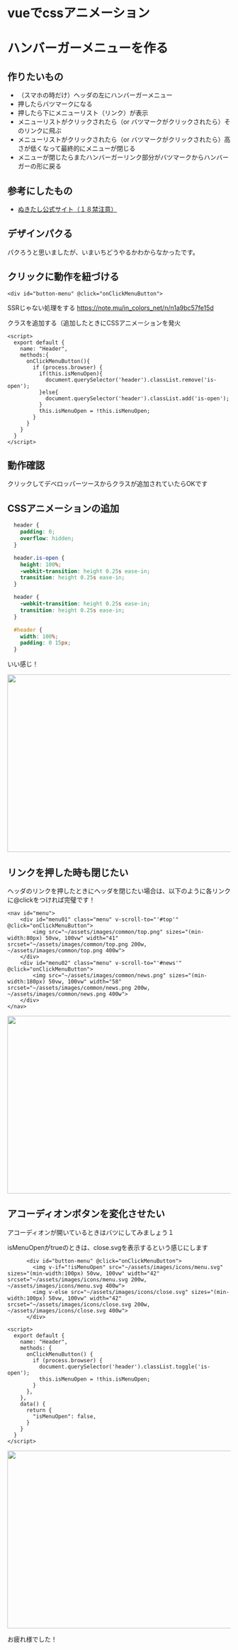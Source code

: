 # vueでcssアニメーション


# ハンバーガーメニューを作る

## 作りたいもの
- （スマホの時だけ）ヘッダの左にハンバーガーメニュー
- 押したらバツマークになる
- 押したら下にメニューリスト（リンク）が表示
- メニューリストがクリックされたら（or バツマークがクリックされたら）そのリンクに飛ぶ
- メニューリストがクリックされたら（or バツマークがクリックされたら）高さが低くなって最終的にメニューが閉じる
- メニューが閉じたらまたハンバーガーリンク部分がバツマークからハンバーガーの形に戻る


## 参考にしたもの
- [ぬきたし公式サイト（１８禁注意）](http://qruppo.com)

## デザインパクる
パクろうと思いましたが、いまいちどうやるかわからなかったです。

## クリックに動作を紐づける

```vue
<div id="button-menu" @click="onClickMenuButton">
```
      
SSRじゃない処理をする
https://note.mu/in_colors_net/n/n1a9bc57fe15d

クラスを追加する（追加したときにCSSアニメーションを発火

```vue
<script>
  export default {
    name: "Header",
    methods:{
      onClickMenuButton(){
        if (process.browser) {
          if(this.isMenuOpen){
            document.querySelector('header').classList.remove('is-open');
          }else{
            document.querySelector('header').classList.add('is-open');
          }
          this.isMenuOpen = !this.isMenuOpen;
        }
      }
    }
  }
</script>
```


## 動作確認
クリックしてデベロッパーツースからクラスが追加されていたらOKです


## CSSアニメーションの追加

```css
  header {
    padding: 0;
    overflow: hidden;
  }

  header.is-open {
    height: 100%;
    -webkit-transition: height 0.25s ease-in;
    transition: height 0.25s ease-in;
  }

  header {
    -webkit-transition: height 0.25s ease-in;
    transition: height 0.25s ease-in;
  }

  #header {
    width: 100%;
    padding: 0 15px;
  }
```

いい感じ！

<img src="アコーディオン1.gif" width=600 height=400>


## リンクを押した時も閉じたい

ヘッダのリンクを押したときにヘッダを閉じたい場合は、以下のように各リンクに@clickをつければ完璧です！

```vue
<nav id="menu">
	<div id="menu01" class="menu" v-scroll-to="'#top'" @click="onClickMenuButton">
		<img src="~/assets/images/common/top.png" sizes="(min-width:80px) 50vw, 100vw" width="41" srcset="~/assets/images/common/top.png 200w, ~/assets/images/common/top.png 400w">
	</div>
	<div id="menu02" class="menu" v-scroll-to="'#news'" @click="onClickMenuButton">
		<img src="~/assets/images/common/news.png" sizes="(min-width:180px) 50vw, 100vw" width="58" srcset="~/assets/images/common/news.png 200w, ~/assets/images/common/news.png 400w">
	</div>
</nav>
```

<img src="アコーディオン2.gif" width=600 height=400>


## アコーディオンボタンを変化させたい

アコーディオンが開いているときはバツにしてみましょう１

isMenuOpenがtrueのときは、close.svgを表示するという感じにします

```vue
      <div id="button-menu" @click="onClickMenuButton">
        <img v-if="!isMenuOpen" src="~/assets/images/icons/menu.svg" sizes="(min-width:100px) 50vw, 100vw" width="42" srcset="~/assets/images/icons/menu.svg 200w, ~/assets/images/icons/menu.svg 400w">
        <img v-else src="~/assets/images/icons/close.svg" sizes="(min-width:100px) 50vw, 100vw" width="42" srcset="~/assets/images/icons/close.svg 200w, ~/assets/images/icons/close.svg 400w">
      </div>
```

```vue
<script>
  export default {
    name: "Header",
    methods: {
      onClickMenuButton() {
        if (process.browser) {
          document.querySelector('header').classList.toggle('is-open');
          this.isMenuOpen = !this.isMenuOpen;
        }
      },
    },
    data() {
      return {
        "isMenuOpen": false,
      }
    }
  }
</script>
```

<img src="アコーディオン3.gif" width=600 height=400>

お疲れ様でした！

